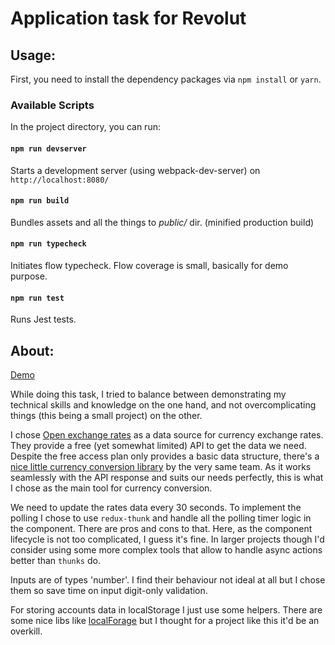 # Application task for Revolut

## Usage:

First, you need to install the dependency packages via `npm install` or `yarn`.

### Available Scripts

In the project directory, you can run:

#### `npm run devserver `

Starts a development server (using webpack-dev-server) on `http://localhost:8080/`


#### `npm run build `

Bundles assets and all the things to _public/_ dir. (minified production build)

#### `npm run typecheck `

Initiates flow typecheck. Flow coverage is small, basically for demo purpose.

#### `npm run test `

Runs Jest tests.

## About:

[Demo](https://foxwhite.github.io/revolut_test/public/) 

While doing this task, I tried to balance between demonstrating my technical skills and knowledge on the one hand, and not overcomplicating things (this being a small project) on the other.

I chose [Open exchange rates](https://openexchangerates.org/) as a data source for currency exchange rates. They provide a free (yet somewhat limited) API to get the data we need. Despite the free access plan only provides a basic data structure, there's a [nice little currency conversion library](https://openexchangerates.github.io/money.js/) by the very same team. As it works seamlessly with the API response and suits our needs perfectly, this is what I chose as the main tool for currency conversion.

We need to update the rates data every 30 seconds. To implement the polling I chose to use `redux-thunk` and handle all the polling timer logic in the component. There are pros and cons to that. Here, as the component lifecycle is not too complicated, I guess it's fine. In larger projects though I'd consider using some more complex tools that allow to handle async actions better than `thunks` do.

Inputs are of types 'number'. I find their behaviour not ideal at all but I chose them so save time on input digit-only validation.

For storing accounts data in localStorage I just use some helpers. There are some nice libs like [localForage](https://github.com/localForage/localForage) but I thought for a project like this it'd be an overkill.
